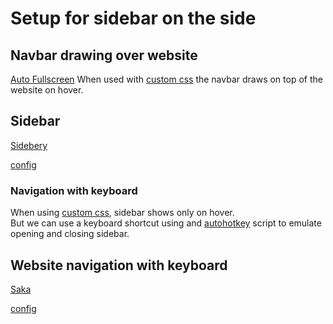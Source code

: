 # Setup for sidebar on the side

## Navbar drawing over website
[Auto Fullscreen](https://addons.mozilla.org/en-US/firefox/addon/i-auto-fullscreen/)
When used with [custom css](\css\chrome) the navbar draws on top of the website on hover.

## Sidebar
[Sidebery](https://addons.mozilla.org/en-GB/firefox/addon/sidebery/)

[config](\saka\config.?)

### Navigation with keyboard 
When using [custom css](\css\chrome), sidebar shows only on hover.\
But we can use a keyboard shortcut using and [autohotkey](\apps\autohotkey\scripts.ahk) 
script to emulate opening and closing sidebar.

## Website navigation with keyboard
[Saka](https://addons.mozilla.org/en-GB/firefox/addon/saka/)

[config](\saka\config.?)
